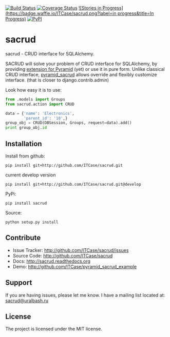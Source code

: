 [![Build Status](https://travis-ci.org/ITCase/sacrud.svg?branch=master)](https://travis-ci.org/ITCase/sacrud)
[![Coverage Status](https://coveralls.io/repos/ITCase/sacrud/badge.png?branch=master)](https://coveralls.io/r/ITCase/sacrud?branch=master)
[![Stories in Progress](https://badge.waffle.io/ITCase/sacrud.png?label=in progress&title=In Progress)](http://waffle.io/ITCase/sacrud)
[![PyPI](http://img.shields.io/pypi/dm/sacrud.svg)](https://pypi.python.org/pypi/sacrud/)

sacrud
======

sacrud - CRUD interface for SQLAlchemy.

SACRUD will solve your problem of CRUD interface for SQLAlchemy, by providing [extension for Pyramid](https://github.com/ITCase/pyramid_sacrud) (yet) or use it in pure form. Unlike classical CRUD interface, [pyramid_sacrud](https://github.com/ITCase/pyramid_sacrud) allows override and flexibly customize interface. (that is closer to django.contrib.admin)

Look how easy it is to use:
```python
from .models import Groups
from sacrud.action import CRUD

data = {'name': 'Electronics',
        'parent_id': '10',}
group_obj = CRUD(DBSession, Groups, request=data).add()
print group_obj.id
```

Installation
------------

Install from github:

    pip install git+http://github.com/ITCase/sacrud.git
    
current develop version

    pip install git+http://github.com/ITCase/sacrud.git@develop

PyPi:

    pip install sacrud

Source:

    python setup.py install

Contribute
----------

- Issue Tracker: http://github.com/ITCase/sacrud/issues
- Source Code: http://github.com/ITCase/sacrud
- Docs: http://sacrud.readthedocs.org
- Demo: http://github.com/ITCase/pyramid_sacrud_example

Support
-------

If you are having issues, please let me know.
I have a mailing list located at: sacrud@uralbash.ru

License
-------

The project is licensed under the MIT license.
